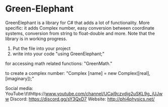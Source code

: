 # Green-Elephant
GreenElephant is a library for C# that adds a lot of functionality. More specific: it adds Complex number, easy conversion between coordinate systems, conversion from string to float-double and more. Note that the library is in working progress.

1)  Put the file into your project
2)  write into your code "using GreenElephant;"

for accessing math related functions: "GreenMath."

to create a complex number: "Complex [name] = new Complex([real], [imaginary]);"


Social media:
  YouTube:\t\thttps://www.youtube.com/channel/UCaj9czvdjg2uSKL9g_jUJww
  Discord:    https://discord.gg/sY3QxD7
  Website:    http://phi4physics.net/
